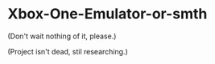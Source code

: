 # Xbox-One-Emulator-or-smth
(Don't wait nothing of it, please.)


(Project isn't dead, stil researching.)

